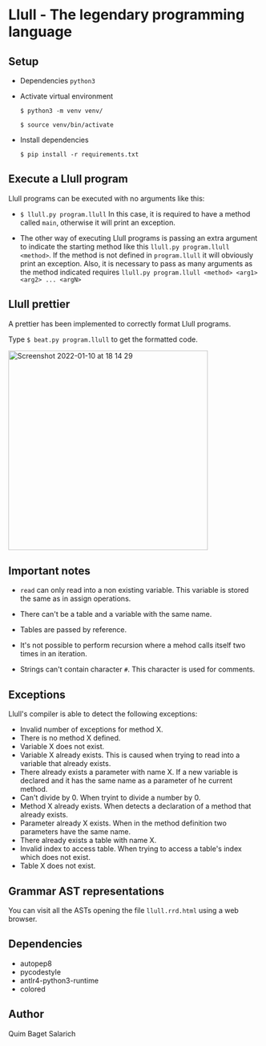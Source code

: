 # Llull - The legendary programming language

## Setup

- Dependencies
  `python3`

- Activate virtual environment

  `$ python3 -m venv venv/`

  `$ source venv/bin/activate`

- Install dependencies

  `$ pip install -r requirements.txt`

## Execute a Llull program

Llull programs can be executed with no arguments like this:
  * `$ llull.py program.llull` In this case, it is required to have a method called `main`, otherwise
    it will print an exception.

  * The other way of executing Llull programs is passing an extra argument to indicate the starting method
    like this `llull.py program.llull <method>`.
    If the method is not defined in `program.llull` it will obviously
    print an exception. Also, it is necessary to pass as many arguments as the method indicated requires
    `llull.py program.llull <method> <arg1> <arg2> ... <argN>`

## Llull prettier

A prettier has been implemented to correctly format Llull programs.

Type `$ beat.py program.llull` to get the formatted code.

<img width="398" alt="Screenshot 2022-01-10 at 18 14 29" src="https://user-images.githubusercontent.com/80031479/148808868-15d28801-ae21-4a28-b9ff-4916fd27b87c.png">


## Important notes

- `read` can only read into a non existing variable. This variable is stored the same as in assign operations.

- There can't be a table and a variable with the same name.

- Tables are passed by reference.

- It's not possible to perform recursion where a mehod calls itself two times in an iteration.

- Strings can't contain character `#`. This character is used for comments.

## Exceptions

Llull's compiler is able to detect the following exceptions:
  - Invalid number of exceptions for method X.
  - There is no method X defined.
  - Variable X does not exist.
  - Variable X already exists. This is caused when trying to read into a variable that already exists.
  - There already exists a parameter with name X. If a new variable is declared and it has the same name as a parameter of he current method.
  - Can't divide by 0. When tryint to divide a number by 0.
  - Method X already exists. When detects a declaration of a method that already exists.
  - Parameter already X exists. When in the method definition two parameters have the same name.
  - There already exists a table with name X.
  - Invalid index to access table. When trying to access a table's index which does not exist.
  - Table X does not exist.


## Grammar AST representations

You can visit all the ASTs opening the file `llull.rrd.html` using a web browser.

## Dependencies

* autopep8
* pycodestyle
* antlr4-python3-runtime
* colored

## Author

Quim Baget Salarich
